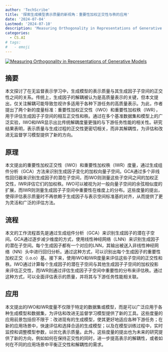 ```yaml
---
author: 'TechScribe'
title: '探索生成模型表示质量的新视角：重要性加权正交性与秩的应用'
date: '2024-07-04'
Lastmod: '2024-07-10'
description: 'Measuring Orthogonality in Representations of Generative Models'
categories:
  - CS.AI
# tags:
#   - emoji
---
```


[![Measuring Orthogonality in Representations of Generative Models](https://arxiv-research-1301205113.cos.ap-guangzhou.myqcloud.com/images/2407.03728v1.pdf_0.jpg)](https://arxiv.org/abs/2407.03728v1)

## 摘要

本文探讨了在无监督表示学习中，生成模型的表示质量与其生成因子子空间的正交性之间的关系。传统上，生成因子的解耦被认为是高质量表示的关键，但本文提出，仅关注解耦可能导致忽视许多适用于各种下游任务的高质量表示。为此，作者提出了两个新的度量标准：重要性加权正交性（IWO）和重要性加权秩（IWR），用于评估生成因子子空间的相互正交性和秩。通过在多个基准数据集和模型上的广泛实验，IWO和IWR显示出比传统解耦度量更强的与下游任务性能的相关性。研究结果表明，表示质量与生成过程的正交性更密切相关，而非其解耦性，为评估和改进无监督学习模型提供了新的方向。<!--more-->

## 原理

本文提出的重要性加权正交性（IWO）和重要性加权秩（IWR）度量，通过生成组件分析（GCA）方法来识别生成因子变化的加权向量子空间。GCA通过多个非线性回归器来识别生成因子的潜在子空间，而IWO则测量这些子空间之间的加权正交性，IWR评估它们的加权秩。IWO可以被视为对一般向量子空间的余弦相似度的扩展，而IWR则测量生成因子子空间中重要性在维度上的分布。这些度量的提出，使得评估表示质量时不再依赖于生成因子与表示空间标准基的对齐，从而提供了更为灵活和广泛的评估方法。

## 流程

本文的工作流程首先是通过生成组件分析（GCA）来识别生成因子的潜在子空间。GCA通过逐步减少维度的方式，使用线性神经网络（LNN）来识别生成因子的潜在子空间。每个生成因子都有一个对应的LNN，其输出被送入非线性神经网络（NN）头中进行回归分析。通过这种方式，可以识别出每个生成因子的重要性加权正交（i.o.o）基。接下来，使用IWO和IWR度量来评估这些子空间的正交性和秩。IWO通过计算每个生成因子的潜在子空间与其他生成因子子空间的加权投影来评估正交性，而IWR则通过评估生成因子子空间中重要性的分布来评估秩。通过这种方式，可以全面评估表示的质量，并将其与下游任务性能相关联。

## 应用

本文提出的IWO和IWR度量不仅限于特定的数据集或模型，而是可以广泛应用于各种生成模型和数据集，为评估和改进无监督学习模型提供了新的工具。这些度量的应用前景包括但不限于：改进现有的生成模型，使其更好地适应各种下游任务；在新的应用场景中，快速评估和选择合适的生成模型；以及在模型训练过程中，实时监控和调整模型参数，以优化表示质量。此外，这些度量的提出也为未来的研究提供了新的方向，例如如何在保持正交性的同时，进一步提高表示的解耦性，或者如何在不同的应用场景中平衡正交性和解耦性的需求。